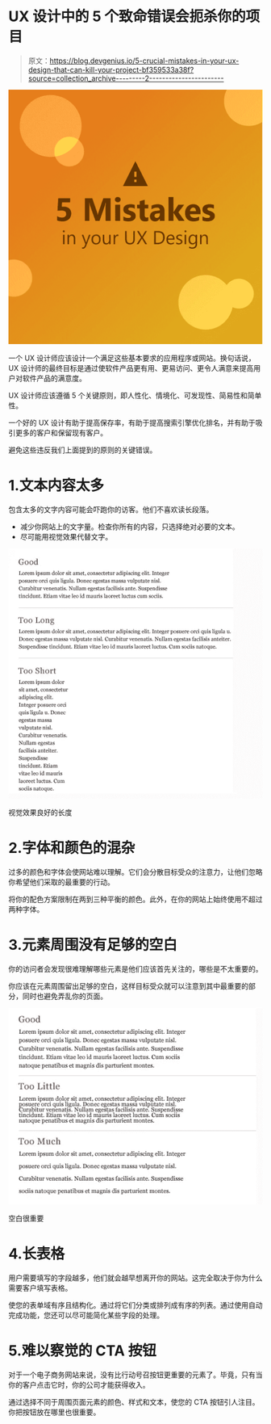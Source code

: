 # UX 设计中的 5 个致命错误会扼杀你的项目

> 原文：<https://blog.devgenius.io/5-crucial-mistakes-in-your-ux-design-that-can-kill-your-project-bf359533a38f?source=collection_archive---------2----------------------->

![](img/efacc34780386ede26abc673672f2d51.png)

一个 UX 设计师应该设计一个满足这些基本要求的应用程序或网站。换句话说，UX 设计师的最终目标是通过使软件产品更有用、更易访问、更令人满意来提高用户对软件产品的满意度。

UX 设计师应该遵循 5 个关键原则，即人性化、情境化、可发现性、简易性和简单性。

一个好的 UX 设计有助于提高保存率，有助于提高搜索引擎优化排名，并有助于吸引更多的客户和保留现有客户。

避免这些违反我们上面提到的原则的关键错误。

# 1.文本内容太多

包含太多的文字内容可能会吓跑你的访客。他们不喜欢读长段落。

*   减少你网站上的文字量。检查你所有的内容，只选择绝对必要的文本。
*   尽可能用视觉效果代替文字。

![](img/905c5aae74dfcf6d99600897f9e8bdd2.png)

视觉效果良好的长度

# 2.字体和颜色的混杂

过多的颜色和字体会使网站难以理解。它们会分散目标受众的注意力，让他们忽略你希望他们采取的最重要的行动。

将你的配色方案限制在两到三种平衡的颜色。此外，在你的网站上始终使用不超过两种字体。

# 3.元素周围没有足够的空白

你的访问者会发现很难理解哪些元素是他们应该首先关注的，哪些是不太重要的。

你应该在元素周围留出足够的空白，这样目标受众就可以注意到其中最重要的部分，同时也避免弄乱你的页面。

![](img/04d9be036c0b598e6bb5cf96e89b12a4.png)

空白很重要

# 4.长表格

用户需要填写的字段越多，他们就会越早想离开你的网站。这完全取决于你为什么需要客户填写表格。

使您的表单域有序且结构化。通过将它们分类或排列成有序的列表。通过使用自动完成功能，您还可以尽可能简化某些字段的处理。

# 5.难以察觉的 CTA 按钮

对于一个电子商务网站来说，没有比行动号召按钮更重要的元素了。毕竟，只有当你的客户点击它时，你的公司才能获得收入。

通过选择不同于周围页面元素的颜色、样式和文本，使您的 CTA 按钮引人注目。你把按钮放在哪里也很重要。
